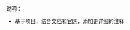 说明：

- 基于项目，结合[文档](https://www.zmrenwu.com/courses/django-rest-framework-tutorial/)和[官网](https://www.django-rest-framework.org/)，添加更详细的注释